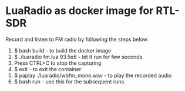 # LuaRadio as docker image for RTL-SDR

Record and listen to FM radio by following the steps below. 

1) $ bash build - to build the docker image
2) $ ./luaradio fm.lua 93.5e6 - let it run for few seconds
3) Press CTRL+C to stop the capturing
4) $ exit - to exit the container  
5) $ paplay ./luaradio/wbfm_mono.wav - to play the recorded audio
6) $ bash run - use this for the subsequent runs.
